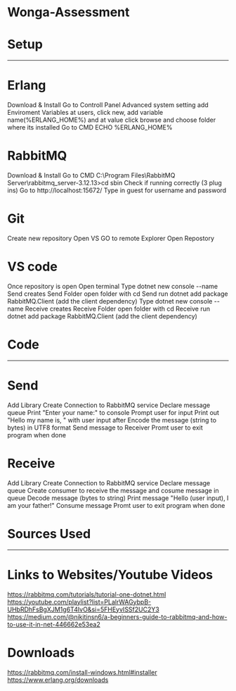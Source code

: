 # Wonga-Assessment

#         Setup           #
---------------------------

# Erlang
Download & Install
Go to Controll Panel 
    Advanced system setting 
        add Enviroment Variables
            at users, click new, add variable name(%ERLANG_HOME%) and at value click browse and choose folder where its installed
Go to CMD
    ECHO %ERLANG_HOME%

# RabbitMQ
Download & Install
Go to CMD
    C:\Program Files\RabbitMQ Server\rabbitmq_server-3.12.13>cd sbin
    Check if running correctly (3 plug ins)
Go to http://localhost:15672/
    Type in guest for username and password

# Git
Create new repository
Open VS
GO to remote Explorer 
Open Repostory 

# VS code
Once repository is open
Open terminal 
    Type dotnet new console --name Send
        creates Send Folder
        open folder with cd Send
        run dotnet add package RabbitMQ.Client (add the client dependency)
    Type dotnet new console --name Receive
        creates Receive Folder
        open folder with cd Receive
        run dotnet add package RabbitMQ.Client (add the client dependency)


#         Code          #
-------------------------
 
# Send 
Add Library
Create Connection to RabbitMQ service
Declare message queue
    Print "Enter your name:" to console
        Prompt user for input
    Print out "Hello my name is, " with user input after
        Encode the message (string to bytes) in UTF8 format
Send message to Receiver
Promt user to exit program when done 


# Receive
Add Library
Create Connection to RabbitMQ service
Declare message queue
Create consumer to receive the message and cosume message in queue
    Decode message (bytes to string)
Print message "Hello (user input), I am your father!"
Consume message 
Promt user to exit program when done 


#         Sources Used         #
--------------------------------

# Links to Websites/Youtube Videos

https://rabbitmq.com/tutorials/tutorial-one-dotnet.html
https://youtube.com/playlist?list=PLalrWAGybpB-UHbRDhFsBgXJM1g6T4IvO&si=5FHEyvISSf2UC2Y3
https://medium.com/@nikitinsn6/a-beginners-guide-to-rabbitmq-and-how-to-use-it-in-net-446662e53ea2

# Downloads

https://rabbitmq.com/install-windows.html#installer
https://www.erlang.org/downloads
